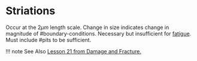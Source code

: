 # Striations

Occur at the $2 \mu m$ length scale.
Change in size indicates change in magnitude of #boundary-conditions.
Necessary but insufficient for [fatigue](fatigue.md).
Must include #pits to be sufficient.

!!! note See Also
    [Lesson 21 from Damage and Fracture.](lesson-21-more-fatigue.md)